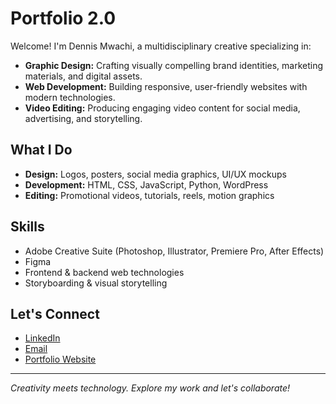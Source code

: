 # Portfolio 2.0

Welcome! I'm Dennis Mwachi, a multidisciplinary creative specializing in:

- **Graphic Design:** Crafting visually compelling brand identities, marketing materials, and digital assets.
- **Web Development:** Building responsive, user-friendly websites with modern technologies.
- **Video Editing:** Producing engaging video content for social media, advertising, and storytelling.

## What I Do

- **Design:** Logos, posters, social media graphics, UI/UX mockups
- **Development:** HTML, CSS, JavaScript, Python, WordPress
- **Editing:** Promotional videos, tutorials, reels, motion graphics

## Skills

- Adobe Creative Suite (Photoshop, Illustrator, Premiere Pro, After Effects)
- Figma
- Frontend & backend web technologies
- Storyboarding & visual storytelling

## Let's Connect

- [LinkedIn](#)
- [Email](mailto:your.mwachidennis567@gmail.com)
- [Portfolio Website](#)

---

*Creativity meets technology. Explore my work and let's collaborate!*
